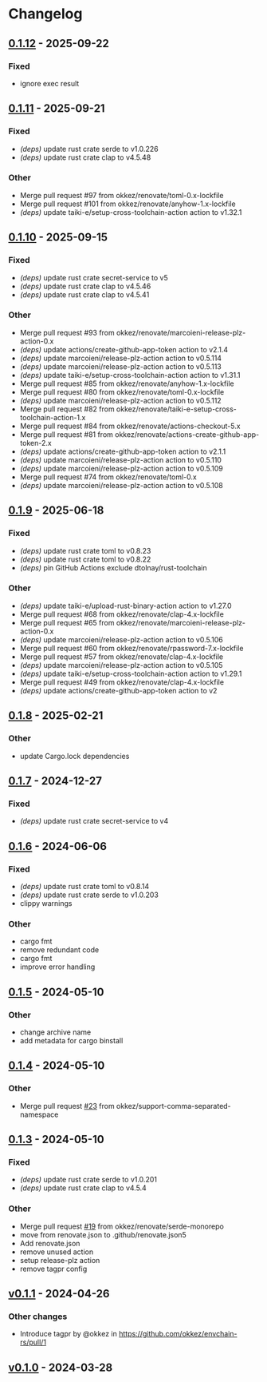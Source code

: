 # Changelog

## [0.1.12](https://github.com/okkez/envchain-rs/compare/v0.1.11...v0.1.12) - 2025-09-22

### Fixed

- ignore exec result

## [0.1.11](https://github.com/okkez/envchain-rs/compare/v0.1.10...v0.1.11) - 2025-09-21

### Fixed

- *(deps)* update rust crate serde to v1.0.226
- *(deps)* update rust crate clap to v4.5.48

### Other

- Merge pull request #97 from okkez/renovate/toml-0.x-lockfile
- Merge pull request #101 from okkez/renovate/anyhow-1.x-lockfile
- *(deps)* update taiki-e/setup-cross-toolchain-action action to v1.32.1

## [0.1.10](https://github.com/okkez/envchain-rs/compare/v0.1.9...v0.1.10) - 2025-09-15

### Fixed

- *(deps)* update rust crate secret-service to v5
- *(deps)* update rust crate clap to v4.5.46
- *(deps)* update rust crate clap to v4.5.41

### Other

- Merge pull request #93 from okkez/renovate/marcoieni-release-plz-action-0.x
- *(deps)* update actions/create-github-app-token action to v2.1.4
- *(deps)* update marcoieni/release-plz-action action to v0.5.114
- *(deps)* update marcoieni/release-plz-action action to v0.5.113
- *(deps)* update taiki-e/setup-cross-toolchain-action action to v1.31.1
- Merge pull request #85 from okkez/renovate/anyhow-1.x-lockfile
- Merge pull request #80 from okkez/renovate/toml-0.x-lockfile
- *(deps)* update marcoieni/release-plz-action action to v0.5.112
- Merge pull request #82 from okkez/renovate/taiki-e-setup-cross-toolchain-action-1.x
- Merge pull request #84 from okkez/renovate/actions-checkout-5.x
- Merge pull request #81 from okkez/renovate/actions-create-github-app-token-2.x
- *(deps)* update actions/create-github-app-token action to v2.1.1
- *(deps)* update marcoieni/release-plz-action action to v0.5.110
- *(deps)* update marcoieni/release-plz-action action to v0.5.109
- Merge pull request #74 from okkez/renovate/toml-0.x
- *(deps)* update marcoieni/release-plz-action action to v0.5.108

## [0.1.9](https://github.com/okkez/envchain-rs/compare/v0.1.8...v0.1.9) - 2025-06-18

### Fixed

- *(deps)* update rust crate toml to v0.8.23
- *(deps)* update rust crate toml to v0.8.22
- *(deps)* pin GitHub Actions exclude dtolnay/rust-toolchain

### Other

- *(deps)* update taiki-e/upload-rust-binary-action action to v1.27.0
- Merge pull request #68 from okkez/renovate/clap-4.x-lockfile
- Merge pull request #65 from okkez/renovate/marcoieni-release-plz-action-0.x
- *(deps)* update marcoieni/release-plz-action action to v0.5.106
- Merge pull request #60 from okkez/renovate/rpassword-7.x-lockfile
- Merge pull request #57 from okkez/renovate/clap-4.x-lockfile
- *(deps)* update marcoieni/release-plz-action action to v0.5.105
- *(deps)* update taiki-e/setup-cross-toolchain-action action to v1.29.1
- Merge pull request #49 from okkez/renovate/clap-4.x-lockfile
- *(deps)* update actions/create-github-app-token action to v2

## [0.1.8](https://github.com/okkez/envchain-rs/compare/v0.1.7...v0.1.8) - 2025-02-21

### Other

- update Cargo.lock dependencies

## [0.1.7](https://github.com/okkez/envchain-rs/compare/v0.1.6...v0.1.7) - 2024-12-27

### Fixed

- *(deps)* update rust crate secret-service to v4

## [0.1.6](https://github.com/okkez/envchain-rs/compare/v0.1.5...v0.1.6) - 2024-06-06

### Fixed
- *(deps)* update rust crate toml to v0.8.14
- *(deps)* update rust crate serde to v1.0.203
- clippy warnings

### Other
- cargo fmt
- remove redundant code
- cargo fmt
- improve error handling

## [0.1.5](https://github.com/okkez/envchain-rs/compare/v0.1.4...v0.1.5) - 2024-05-10

### Other
- change archive name
- add metadata for cargo binstall

## [0.1.4](https://github.com/okkez/envchain-rs/compare/v0.1.3...v0.1.4) - 2024-05-10

### Other
- Merge pull request [#23](https://github.com/okkez/envchain-rs/pull/23) from okkez/support-comma-separated-namespace

## [0.1.3](https://github.com/okkez/envchain-rs/compare/v0.1.2...v0.1.3) - 2024-05-10

### Fixed
- *(deps)* update rust crate serde to v1.0.201
- *(deps)* update rust crate clap to v4.5.4

### Other
- Merge pull request [#19](https://github.com/okkez/envchain-rs/pull/19) from okkez/renovate/serde-monorepo
- move from renovate.json to .github/renovate.json5
- Add renovate.json
- remove unused action
- setup release-plz action
- remove tagpr config

## [v0.1.1](https://github.com/okkez/envchain-rs/compare/v0.1.0...v0.1.1) - 2024-04-26
### Other changes
- Introduce tagpr by @okkez in https://github.com/okkez/envchain-rs/pull/1

## [v0.1.0](https://github.com/okkez/envchain-rs/commits/v0.1.0) - 2024-03-28
